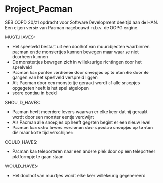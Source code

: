 # Project_Pacman
SEB OOPD 20/21 opdracht voor Software Development deeltijd aan de HAN. Een eigen versie van Pacman nagebouwd m.b.v. de OOPG engine.


MUST_HAVES:
* Het speelveld bestaat uit een doolhof van muurobjecten waarbinnen pacman en de monstertjes kunnen bewegen maar waar ze niet doorheen kunnen
* De monstertjes bewegen zich in willekeurige richtingen door het speelveld
* Pacman kan punten verdienen door snoepjes op te eten die door de gangen van het speelveld verspreid liggen
* Als Pacman door een monstertje geraakt wordt of alle snoepjes opgegeten heeft is het spel afgelopen
* score continu in beeld

SHOULD_HAVES:
* Pacman heeft meerdere levens waarvan er elke keer dat hij geraakt wordt door een monster eentje verdwijnt
* Als Pacman alle snoepjes op heeft gegeten begint er een nieuw level
* Pacman kan extra levens verdienen door speciale snoepjes op te eten die maar korte tijd verschijnen

COULD_HAVES:
* Pacman kan teleporteren naar een andere plek door op een teleporteer platformpje te gaan staan

WOULD_HAVES:
* Het doolhof van muurtjes wordt elke keer willekeurig gegenereerd

